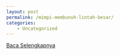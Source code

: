 ```yaml
---
layout: post
permalink: /mimpi-membunuh-lintah-besar/
categories:
    - Uncategorized
---
```


[Baca Selengkapnya](/06)
